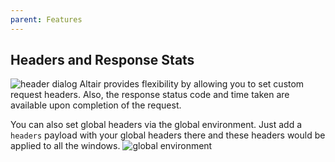 ```yaml
---
parent: Features
---
```


## Headers and Response Stats

![header dialog](https://i.imgur.com/dCwAsl4.png)
Altair provides flexibility by allowing you to set custom request headers. Also, the
response status code and time taken are available upon completion of the request.

You can also set global headers via the global environment. Just add a `headers` payload with your global headers there and these headers would be applied to all the windows.
![global environment](https://i.imgur.com/uG98IHg.png)